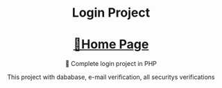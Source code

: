 <h1 align="center">Login Project</h1>
<h1 align="center">
    <a href="https://pumpking.online/login/">🔗Home Page</a>
</h1>
<p align="center">🚀 Complete login project in PHP</p>
<p align="center">This project with  dababase, e-mail verification, all securitys verifications</p>
